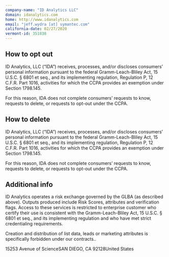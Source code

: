 ```yaml
---
company-name: "ID Analytics LLC"
domain: idanalytics.com
home: http://www.idanalytics.com
email: "jeff.wydra [at] symantec.com"
california-date: 02/27/2020
vermont-id: 351838
---
```

## How to opt out


ID Analytics, LLC (“IDA”) receives, processes, and/or discloses consumers’ personal information pursuant to the federal Gramm-Leach-Bliley Act, 15 U.S.C. § 6801 et seq., and its implementing regulation, Regulation P, 12 C.F.R. Part 1016, activities for which the CCPA provides an exemption under Section 1798.145.

For this reason, IDA does not complete consumers’ requests to know, requests to delete, or requests to opt-out under the CCPA.

## How to delete


ID Analytics, LLC (“IDA”) receives, processes, and/or discloses consumers’ personal information pursuant to the federal Gramm-Leach-Bliley Act, 15 U.S.C. § 6801 et seq., and its implementing regulation, Regulation P, 12 C.F.R. Part 1016, activities for which the CCPA provides an exemption under Section 1798.145.

For this reason, IDA does not complete consumers’ requests to know, requests to delete, or requests to opt-out under the CCPA.

## Additional info


ID Analytics operates a risk exchange governed by the GLBA (as described above). Outputs produced include Risk Scores, attributes and verification flags. Access to these services is restricted to enterprise customer who certify their use is consistent with the Gramm-Leach-Bliley Act, 15 U.S.C. § 6801 et seq., and its implementing regulation and who have met strict credentialing requirements. 

Creation and distribution of list data, leads or marketing attributes is specifically forbidden under our contracts..

15253 Avenue of ScienceSAN DIEGO, CA 92128United States














